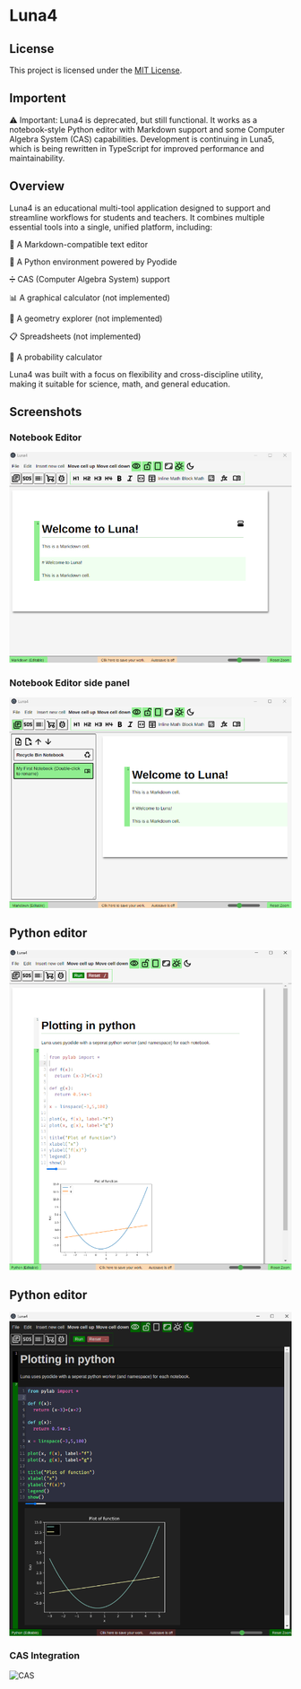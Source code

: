 # Luna4

## License

This project is licensed under the [MIT License](LICENSE).

## Importent
⚠️ Important: Luna4 is deprecated, but still functional. It works as a notebook-style Python editor with Markdown support and some Computer Algebra System (CAS) capabilities.
Development is continuing in Luna5, which is being rewritten in TypeScript for improved performance and maintainability.

## Overview
Luna4 is an educational multi-tool application designed to support and streamline workflows for students and teachers. It combines multiple essential tools into a single, unified platform, including:

📝 A Markdown-compatible text editor

🐍 A Python environment powered by Pyodide

➗ CAS (Computer Algebra System) support

📊 A graphical calculator (not implemented)

📐 A geometry explorer (not implemented)

📋 Spreadsheets (not implemented)

🎲 A probability calculator

Luna4 was built with a focus on flexibility and cross-discipline utility, making it suitable for science, math, and general education.

## Screenshots

### Notebook Editor
![Notebook Editor](images/screenshots/Luna4-UI-overview.png)

### Notebook Editor side panel
![Notebook Editor](images/screenshots/Luna4-UI-overview-1.png)

## Python editor
![Python Editor](images/screenshots/Luna4-python.png)

## Python editor
![Python Editor](images/screenshots/Luna4-python-dark-mode.png)

### CAS Integration
![CAS](images/screenshot2.png)
